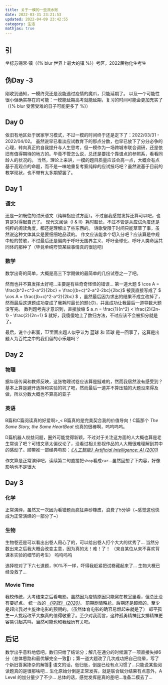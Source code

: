 ```yaml
---
title: 关于一模的一些流水账
date: 2022-03-31 23:21:53
updated: 2022-04-09 23:42:55
category: 生活
mathjax: true
---
```

## 引
坐标苏锡常·镇（{% blur 世界上最大的镇 %}）考区，2022届物化生考生<!-- more -->

## 伪Day -3
刚收到通知，一模终究还是没能逃过疫情的魔爪，只能延期了。
以及一个可能性很小但确实存在的可能：一模能延期高考就能延期，复习的时间可能会更加充实了（{% blur 受苦受难的日子可能更多了 %}）

## Day 0
依旧有地区处于居家学习模式，不过一模的时间终于还是定下了：2022/03/31 - 2022/04/02。
虽然说早已看淡应试教育下的那点分数，也早已放下了分分必争的心理，转向真正的自我提升与人生思考，但一模作为一场跨城市联合调研，还是依旧有值得期待的地方的。毕竟不管怎么说，总还是要找个靠谱点的参照系，看看同龄人的状况的。
当然，理论上来讲，一模的题目质量应该会高一点，大概会有点基于高观点的命题，而不是一味地重复考察纯粹的应试技巧吧？虽然说基于目前的教学现状，也不带有太多期望罢了。

## Day 1
### 语文
还是一如既往的讨厌语文（纯粹指应试方面）。不过自我感觉发挥还算可以吧，也算是对得起自己了。
现代文阅读（Ⅰ & Ⅱ）耗时超长，不过不管是从应试角度还是纯粹的阅读角度，都还是理解出了些东西的。
诗歌受限于时间只能草草了事，虽然说这种文体其实是要细细地品读的。
作文应该能拿个切入分吧？应该算是中规中矩的赞歌，不过最后还是偏向于呼吁无国界主义、呼吁全球化、呼吁人类命运共同体的那种了（毕竟单纯夸赞某些事情真的很尬吧）

### 数学
数学出奇的简单，大概是高三下学期做的最简单的几份试卷之一了吧。

然而也并不算发挥太好吧...主要是有些奇奇怪怪的错误...
第一道大题 $ \cos A = \frac{b^2+c^2-a^2}{2bc} = \frac{(b+c)^2-a^2-2bc}{2bc}$ 被我直接写成了 $ \cos A = \frac{(b+c)^2-a^2}{2bc} $ ，虽然最后因为求出的结果不成立改掉了，然而最后这道题成功变成了我耗时最长的题(:D)，并且成功让我最后一道导数大题没写完。
数列题考完才意识到，直接放缩 $ a_n = \frac{1}{n^2} < \frac{2}{2n-1} - \frac{2}{2n+1} $ 就好，我傻傻地上了数归方法，不过应该不会被扣分就是了。

最后，说个小彩蛋，T7里面出题人似乎认为 蓝球 和 篮球 是一回事了，这算是出题人为百忙之中的我们留的小乐趣吗？

## Day 2
### 物理
据年级传闻和教师反映，这张物理试卷应该算是挺难的，然而我居然没有感受到？基本上算是避开选择和实验的坑了吧，然而最后一道并不算压轴的大题没来得及做，所以分数大概也不算高的亚子

### 英语
B篇和C篇阅读真的好爱啊>_< 
B篇真的是完美契合我的价值导向！C篇那个 *The Same Story, the Same HeartBeat* 也真的很棒啊，呜呜呜呜。  

D篇机器人权益问题，圈外可能觉得新颖，不过对于关注这方面的人大概也算是老生常谈了吧？可惜文章太偏议论了，没看过相关影视作品的人大概很难理解到其中的感动了。顺带推一部经典电影：[*《人工智能》Artificial Intelligence: AI (2001)*](https://movie.douban.com/subject/1302827/)  

作文算是正常演绎吧，读续第二句直接把`shop`看成`car`...虽然回想了下内容，好像影响也不是很大

## Day 3
### 化学
正常演绎，虽然又一次因为看错题而疯狂弄砂橡皮，浪费了5分钟（~感觉这也快成为正常演绎的一部分了~）

### 生物
生物卷还是可以看出出卷人用心了的，可以给出卷人打个大大的优秀了...
当然分数出来之后我大概会改变主意，因为真的太！难！了！
（来自某位从来不喜欢背课本实验的细节的考生）
呜呜呜呜

选择校对了下六七道题，90%不一样，吓得我赶紧把试卷藏起来了...
生物大概已经没救了...

### Movie Time
我校传统，大考结束之后看电影。虽然因为疫情原因只能窝在教室里看，但总比没有要好点。
统一放的 [*《夺冠》 (2020)*](https://movie.douban.com/subject/30128916/)。
前期剧情略尬，后期还是超燃的，至少是超出我对主旋律电影的预期的。（虽然体育电影的确容易燃起来就是了）
郎平孤生一人挑起改革大旗真的值得敬重了。至少对我而言，这种孤勇精神比女排精神更容易引起共鸣，当然可能也和我经历有关吧。

## 后记
数学出乎意料地低吧。数归只给了结论分；解几在通分的时候漏了一项直接失掉6分（总体思路和最优解完全一致🫤）；第一道大题改了几次成功把自己绕晕，写了个新旧答案掺杂的解答🤕
语文的话，低归低，倒是已经有点习惯了...只能说某些阅读题真的是很那啥吧...
生化原始分倒是正常发挥，就是联合赋分结果有点意外，A Level 的加分量少了不少...
总体的话，感觉发挥是真的差吧...准备二模去了...